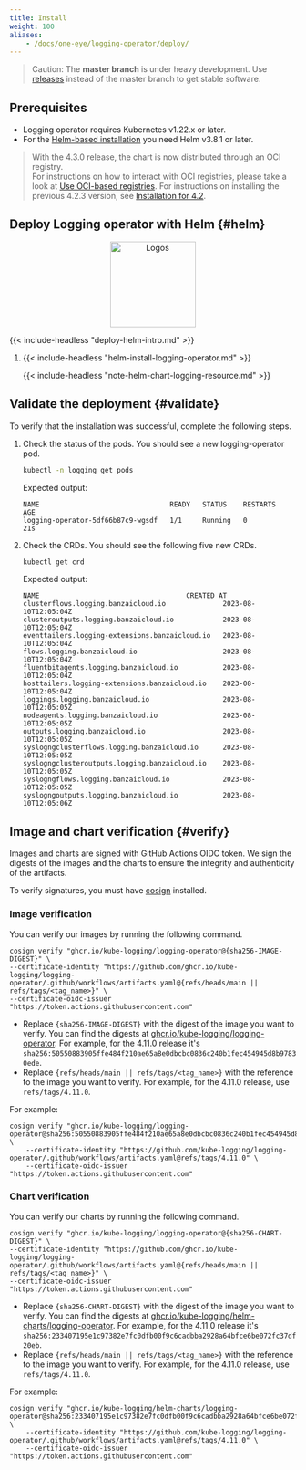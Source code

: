 ```yaml
---
title: Install
weight: 100
aliases:
    - /docs/one-eye/logging-operator/deploy/
---
```


> Caution: The **master branch** is under heavy development. Use [releases](https://github.com/kube-logging/logging-operator/releases) instead of the master branch to get stable software.

## Prerequisites

- Logging operator requires Kubernetes v1.22.x or later.
- For the [Helm-based installation](#helm) you need Helm v3.8.1 or later.

> With the 4.3.0 release, the chart is now distributed through an OCI registry. <br>
  For instructions on how to interact with OCI registries, please take a look at [Use OCI-based registries](https://helm.sh/docs/topics/registries/).
  For instructions on installing the previous 4.2.3 version, see [Installation for 4.2](/4.2/docs/install). 


## Deploy Logging operator with Helm {#helm}

<p align="center"><img src="../img/helm.svg" alt="Logos" width="150"></p>
<p align="center">

{{< include-headless "deploy-helm-intro.md" >}}

1. {{< include-headless "helm-install-logging-operator.md" >}}

    {{< include-headless "note-helm-chart-logging-resource.md" >}}

## Validate the deployment {#validate}

To verify that the installation was successful, complete the following steps.

1. Check the status of the pods. You should see a new logging-operator pod.

    ```bash
    kubectl -n logging get pods
    ```

    Expected output:

    ```
    NAME                                READY   STATUS    RESTARTS   AGE
    logging-operator-5df66b87c9-wgsdf   1/1     Running   0          21s
    ```

1. Check the CRDs. You should see the following five new CRDs.

    ```bash
    kubectl get crd
    ```

    Expected output:

    ```
    NAME                                    CREATED AT
    clusterflows.logging.banzaicloud.io              2023-08-10T12:05:04Z
    clusteroutputs.logging.banzaicloud.io            2023-08-10T12:05:04Z
    eventtailers.logging-extensions.banzaicloud.io   2023-08-10T12:05:04Z
    flows.logging.banzaicloud.io                     2023-08-10T12:05:04Z
    fluentbitagents.logging.banzaicloud.io           2023-08-10T12:05:04Z
    hosttailers.logging-extensions.banzaicloud.io    2023-08-10T12:05:04Z
    loggings.logging.banzaicloud.io                  2023-08-10T12:05:05Z
    nodeagents.logging.banzaicloud.io                2023-08-10T12:05:05Z
    outputs.logging.banzaicloud.io                   2023-08-10T12:05:05Z
    syslogngclusterflows.logging.banzaicloud.io      2023-08-10T12:05:05Z
    syslogngclusteroutputs.logging.banzaicloud.io    2023-08-10T12:05:05Z
    syslogngflows.logging.banzaicloud.io             2023-08-10T12:05:05Z
    syslogngoutputs.logging.banzaicloud.io           2023-08-10T12:05:06Z
    ```

## Image and chart verification {#verify}

Images and charts are signed with GitHub Actions OIDC token. We sign the digests of the images and the charts to ensure the integrity and authenticity of the artifacts.

To verify signatures, you must have [cosign](https://docs.sigstore.dev/cosign/system_config/installation/) installed.

### Image verification

You can verify our images by running the following command.

```shell
cosign verify "ghcr.io/kube-logging/logging-operator@{sha256-IMAGE-DIGEST}" \ 
--certificate-identity "https://github.com/ghcr.io/kube-logging/logging-operator/.github/workflows/artifacts.yaml@{refs/heads/main || refs/tags/<tag_name>}" \ 
--certificate-oidc-issuer "https://token.actions.githubusercontent.com"
```

- Replace `{sha256-IMAGE-DIGEST}` with the digest of the image you want to verify. You can find the digests at [ghcr.io/kube-logging/logging-operator](https://ghcr.io/kube-logging/logging-operator). For example, for the 4.11.0 release it's `sha256:50550883905ffe484f210ae65a8e0dbcbc0836c240b1fec454945d8b97830ede`.
- Replace `{refs/heads/main || refs/tags/<tag_name>}` with the reference to the image you want to verify. For example, for the 4.11.0 release, use `refs/tags/4.11.0`.

For example:

```shell
cosign verify "ghcr.io/kube-logging/logging-operator@sha256:50550883905ffe484f210ae65a8e0dbcbc0836c240b1fec454945d8b97830ede" \
    --certificate-identity "https://github.com/kube-logging/logging-operator/.github/workflows/artifacts.yaml@refs/tags/4.11.0" \
    --certificate-oidc-issuer "https://token.actions.githubusercontent.com"
```

### Chart verification

You can verify our charts by running the following command.

```shell
cosign verify "ghcr.io/kube-logging/logging-operator@{sha256-CHART-DIGEST}" \ 
--certificate-identity "https://github.com/ghcr.io/kube-logging/logging-operator/.github/workflows/artifacts.yaml@{refs/heads/main || refs/tags/<tag_name>}" \ 
--certificate-oidc-issuer "https://token.actions.githubusercontent.com"
```

- Replace `{sha256-CHART-DIGEST}` with the digest of the image you want to verify. You can find the digests at [ghcr.io/kube-logging/helm-charts/logging-operator](https://ghcr.io/kube-logging/helm-charts/logging-operator). For example, for the 4.11.0 release it's `sha256:233407195e1c97382e7fc0dfb00f9c6cadbba2928a64bfce6be072fc37df20eb`.
- Replace `{refs/heads/main || refs/tags/<tag_name>}` with the reference to the image you want to verify. For example, for the 4.11.0 release, use `refs/tags/4.11.0`.

For example:

```shell
cosign verify "ghcr.io/kube-logging/helm-charts/logging-operator@sha256:233407195e1c97382e7fc0dfb00f9c6cadbba2928a64bfce6be072fc37df20eb" \
    --certificate-identity "https://github.com/kube-logging/logging-operator/.github/workflows/artifacts.yaml@refs/tags/4.11.0" \
    --certificate-oidc-issuer "https://token.actions.githubusercontent.com"
```
